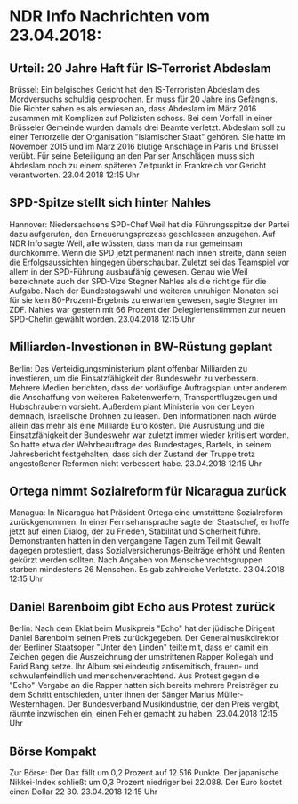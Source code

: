 # NDR Info Nachrichten vom 23.04.2018:


## Urteil: 20 Jahre Haft für IS-Terrorist Abdeslam
Brüssel: Ein belgisches Gericht hat den IS-Terroristen Abdeslam des Mordversuchs schuldig gesprochen. Er muss für 20 Jahre ins Gefängnis. Die Richter sahen es als erwiesen an, dass Abdeslam im März 2016 zusammen mit Komplizen auf Polizisten schoss. Bei dem Vorfall in einer Brüsseler Gemeinde wurden damals drei Beamte verletzt. Abdeslam soll zu einer Terrorzelle der Organisation "Islamischer Staat" gehören. Sie hatte im November 2015 und im März 2016 blutige Anschläge in Paris und Brüssel verübt. Für seine Beteiligung an den Pariser Anschlägen muss sich Abdeslam noch zu einem späteren Zeitpunkt in Frankreich vor Gericht verantworten. 23.04.2018 12:15 Uhr 

## SPD-Spitze stellt sich hinter Nahles
Hannover: Niedersachsens SPD-Chef Weil hat die Führungsspitze der Partei dazu aufgerufen, den Erneuerungsprozess geschlossen anzugehen. Auf NDR Info sagte Weil, alle wüssten, dass man da nur gemeinsam durchkomme. Wenn die SPD jetzt permanent nach innen streite, dann seien die Erfolgsaussichten hingegen überschaubar. Zuletzt sei das Teamspiel vor allem in der SPD-Führung ausbaufähig gewesen. Genau wie Weil bezeichnete auch der SPD-Vize Stegner Nahles als die richtige für die Aufgabe. Nach der Bundestagswahl und weiteren unruhigen Monaten sei für sie kein 80-Prozent-Ergebnis zu erwarten gewesen, sagte Stegner im ZDF. Nahles war gestern mit 66 Prozent der Delegiertenstimmen zur neuen SPD-Chefin gewählt worden. 23.04.2018 12:15 Uhr 

## Milliarden-Investionen in BW-Rüstung geplant
Berlin: Das Verteidigungsministerium plant offenbar Milliarden zu investieren, um die Einsatzfähigkeit der Bundeswehr zu verbessern. Mehrere Medien berichten, dass der vorläufige Auftragsplan unter anderem die Anschaffung von weiteren Raketenwerfern, Transportflugzeugen und Hubschraubern vorsieht. Außerdem plant Ministerin von der Leyen demnach, israelische Drohnen zu leasen. Den Informationen nach würde allein das mehr als eine Milliarde Euro kosten. Die Ausrüstung und die Einsatzfähigkeit der Bundeswehr war zuletzt immer wieder kritisiert worden. So hatte etwa der Wehrbeauftrage des Bundestages, Bartels, in seinem Jahresbericht festgehalten, dass sich der Zustand der Truppe trotz angestoßener Reformen nicht verbessert habe. 23.04.2018 12:15 Uhr 

## Ortega nimmt Sozialreform für Nicaragua zurück
Managua: In Nicaragua hat Präsident Ortega eine umstrittene Sozialreform zurückgenommen. In einer Fernsehansprache sagte der Staatschef, er hoffe jetzt auf einen Dialog, der zu Frieden, Stabilität und Sicherheit führe. Demonstranten hatten in den vergangene Tagen zum Teil mit Gewalt dagegen protestiert, dass Sozialversicherungs-Beiträge erhöht und Renten gekürzt werden sollten. Nach Angaben von Menschenrechtsgruppen starben mindestens 26 Menschen. Es gab zahlreiche Verletzte. 23.04.2018 12:15 Uhr 

## Daniel Barenboim gibt Echo aus Protest zurück
Berlin: Nach dem Eklat beim Musikpreis "Echo" hat der jüdische Dirigent Daniel Barenboim seinen Preis zurückgegeben. Der Generalmusikdirektor der Berliner Staatsoper "Unter den Linden" teilte mit, dass er damit ein Zeichen gegen die Auszeichnung der umstrittenen Rapper Kollegah und Farid Bang setze. Ihr Album sei eindeutig antisemitisch, frauen- und schwulenfeindlich und menschenverachtend. Aus Protest gegen die "Echo"-Vergabe an die Rapper hatten sich bereits mehrere Preisträger zu dem Schritt entschieden, unter ihnen der Sänger Marius Müller-Westernhagen. Der Bundesverband Musikindustrie, der den Preis vergibt, räumte inzwischen ein, einen Fehler gemacht zu haben. 23.04.2018 12:15 Uhr 

## Börse Kompakt
Zur Börse: Der Dax fällt um 0,2 Prozent auf 12.516 Punkte. Der japanische Nikkei-Index schließt um 0,3 Prozent  niedriger bei 22.088. Der Euro kostet einen Dollar 22 30. 23.04.2018 12:15 Uhr 
